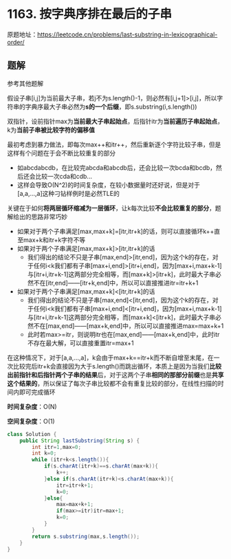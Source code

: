 # 1163. 按字典序排在最后的子串
原题地址：https://leetcode.cn/problems/last-substring-in-lexicographical-order/

## 题解
参考其他题解

假设子串[i,j]为当前最大子串，若j不为s.length()-1，则必然有[i,j+1]>[i,j]，所以字符串的字典序最大子串必然为**s的一个后缀**，即s.substring(i,s.length())

双指针，设前指针max为**当前最大子串起始点**，后指针itr为**当前遍历子串起始点**，k为**当前子串被比较字符的偏移值**

最初考虑到暴力做法，即每次max++和itr++，然后重新逐个字符比较子串，但是这样有个问题在于会不断比较重复的部分
- 如abcdabcdb，在比较完abcda和abcdb后，还会比较一次bcda和bcdb，然后还会比较一次cda和cdb...
- 这样会导致O(N^2)的时间复杂度，在较小数据量时还好说，但是对于[a,a,...,a]这种刁钻样例时是必然TLE的

关键在于如何**将两层循环缩减为一层循环**，让k每次比较**不会比较重复的部分**，题解给出的思路非常巧妙
- 如果对于两个子串满足[max,max+k]=[itr,itr+k]的话，则可以直接循环k++直至max+k和itr+k字符不等
- 如果对于两个子串满足[max,max+k]>[itr,itr+k]的话
    - 我们得出的结论不只是子串[max,end]>[itr,end]，因为这个k的存在，对于任何i<k我们都有子串[max+i,end]>[itr+i,end]，因为[max+i,max+k-1]与[itr+i,itr+k-1]这两部分完全相等，而[max+k]>[itr+k]，此时最大子串必然不在[itr,end]——[itr+k,end]中，所以可以直接推进itr=itr+k+1
- 如果对于两个子串满足[max,max+k]<[itr,itr+k]的话
    - 我们得出的结论不只是子串[max,end]<[itr,end]，因为这个k的存在，对于任何i<k我们都有子串[max+i,end]<[itr+i,end]，因为[max+i,max+k-1]与[itr+i,itr+k-1]这两部分完全相等，而[max+k]<[itr+k]，此时最大子串必然不在[max,end]——[max+k,end]中，所以可以直接推进max=max+k+1
    - 此时若max>=itr，则说明itr也在[max,end]——[max+k,end]中，此时itr不存在最大解，可以直接重置itr=max+1

在这种情况下，对于[a,a,...,a]，k会由于max+k==itr+k而不断自增至末尾，在一次比较完后itr+k会直接因为大于s.length()而跳出循环，本质上是因为当我们**比较出前指针和后指针两个子串的结果**后，对于这两个子串**相同的那部分前缀**也是**共享这个结果的**，所以保证了每次子串比较都不会有重复比较的部分，在线性扫描的时间内即可完成循环

**时间复杂度**：O(N)

**空间复杂度**：O(1)

```java
class Solution {
    public String lastSubstring(String s) {
        int itr=1,max=0;
        int k=0;
        while (itr+k<s.length()){
            if(s.charAt(itr+k)==s.charAt(max+k)){
                k++;
            }else if(s.charAt(itr+k)<s.charAt(max+k)){
                itr=itr+k+1;
                k=0;
            }else{
                max=max+k+1;
                if(max>=itr)itr=max+1;
                k=0;
            }
        }
        return s.substring(max,s.length());
    }
}
```

